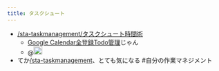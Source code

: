 ```yaml
---
title: タスクシュート
---
```


* [/sta-taskmanagement/タスクシュート時間術](https://scrapbox.io/sta-taskmanagement/タスクシュート時間術)
  * [Google Calendar全登録Todo管理](Google%20Calendar%E5%85%A8%E7%99%BB%E9%8C%B2Todo%E7%AE%A1%E7%90%86.md)じゃん
  * @<img src='https://scrapbox.io/api/pages/blu3mo-public/axokxi/icon' alt='axokxi.icon' height="19.5"/>
* てか[/sta-taskmanagement](https://scrapbox.io/sta-taskmanagement)、とても気になる
  \#自分の作業マネジメント
